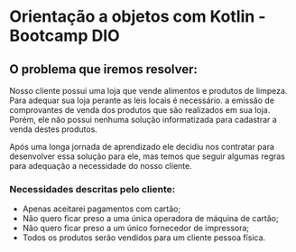 # Orientação a objetos com Kotlin - Bootcamp DIO

## O problema que iremos resolver:
Nosso cliente possui uma loja que vende alimentos e produtos de limpeza. Para adequar sua loja perante as leis locais é necessário.
a emissão de comprovantes de venda dos produtos que são realizados em sua loja. Porém, ele não possui nenhuma solução informatizada para cadastrar a venda destes produtos.

Após uma longa jornada de aprendizado ele decidiu nos contratar para desenvolver essa solução para ele, mas temos que seguir algumas regras para adequação a necessidade do nosso cliente.

### Necessidades descritas pelo cliente:
* Apenas aceitarei pagamentos com cartão;
* Não quero ficar preso a uma única operadora de máquina de cartão;
* Não quero ficar preso a um único fornecedor de impressora;
* Todos os produtos serão vendidos para um cliente pessoa física.
